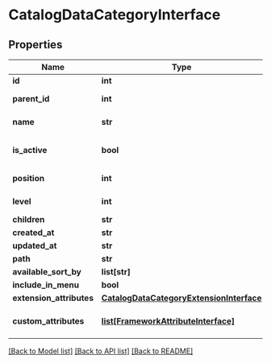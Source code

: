 # CatalogDataCategoryInterface

## Properties
Name | Type | Description | Notes
------------ | ------------- | ------------- | -------------
**id** | **int** |  | [optional] 
**parent_id** | **int** | Parent category ID | [optional] 
**name** | **str** | Category name | 
**is_active** | **bool** | Whether category is active | [optional] 
**position** | **int** | Category position | [optional] 
**level** | **int** | Category level | [optional] 
**children** | **str** |  | [optional] 
**created_at** | **str** |  | [optional] 
**updated_at** | **str** |  | [optional] 
**path** | **str** |  | [optional] 
**available_sort_by** | **list[str]** |  | [optional] 
**include_in_menu** | **bool** |  | [optional] 
**extension_attributes** | [**CatalogDataCategoryExtensionInterface**](CatalogDataCategoryExtensionInterface.md) |  | [optional] 
**custom_attributes** | [**list[FrameworkAttributeInterface]**](FrameworkAttributeInterface.md) | Custom attributes values. | [optional] 

[[Back to Model list]](../README.md#documentation-for-models) [[Back to API list]](../README.md#documentation-for-api-endpoints) [[Back to README]](../README.md)


